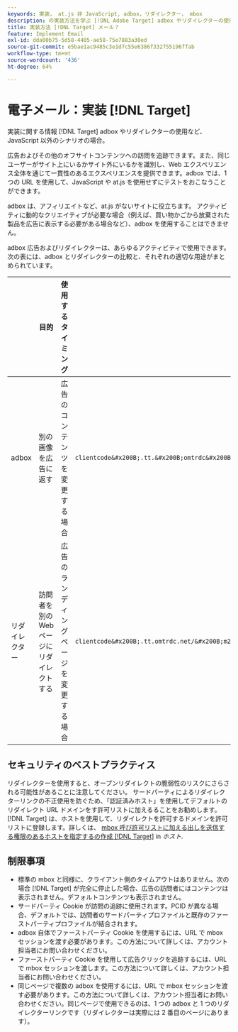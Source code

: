 ```yaml
---
keywords: 実装， at.js 非 JavaScript, adbox，リダイレクター， mbox
description: の実装方法を学ぶ [!DNL Adobe Target] adbox やリダイレクターの使用など、JavaScript 以外のシナリオの場合。
title: 実装方法 [!DNL Target] メール？
feature: Implement Email
exl-id: dda00b75-5d58-4405-ae58-75e7883a30ed
source-git-commit: e5bae1ac9485c3e1d7c55e6386f332755196ffab
workflow-type: tm+mt
source-wordcount: '436'
ht-degree: 64%

---
```


# 電子メール：実装 [!DNL Target]

実装に関する情報 [!DNL Target] adbox やリダイレクターの使用など、JavaScript 以外のシナリオの場合。

広告およびその他のオフサイトコンテンツへの訪問を追跡できます。また、同じユーザーがサイト上にいるかサイト外にいるかを識別し、Web エクスペリエンス全体を通じて一貫性のあるエクスペリエンスを提供できます。adbox では、1 つの URL を使用して、JavaScript や at.js を使用せずにテストをおこなうことができます。

adbox は、アフィリエイトなど、at.js がないサイトに役立ちます。 アクティビティに動的なクリエイティブが必要な場合（例えば、買い物かごから放棄された製品を広告に表示する必要がある場合など）、adbox を使用することはできません。

adbox 広告およびリダイレクターは、あらゆるアクティビティで使用できます。次の表には、adbox とリダイレクターの比較と、それぞれの適切な用途がまとめられています。

| | 目的 | 使用するタイミング | URL 構成 | オファータイプ | オファーコンテンツ |
|--- |--- |--- |--- |--- |--- |
| adbox | 別の画像を広告に返す | 広告のコンテンツを変更する場合 | `clientcode&#x200B;.tt.&#x200B;omtrdc&#x200B;.net/&#x200B;m2&#x200B;/&#x200B;clientcode/ubox/&#x200B;image?` | リダイレクトオファー | 画像の URL |
| リダイレクター | 訪問者を別の Web ページにリダイレクトする | 広告のランディングページを変更する場合 | `clientcode&#x200B;.tt.omtrdc.net/&#x200B;m2/clientcode&#x200B;/ubox/page?` | リダイレクトオファー | ページの URL |

## セキュリティのベストプラクティス

リダイレクターを使用すると、オープンリダイレクトの脆弱性のリスクにさらされる可能性があることに注意してください。 サードパーティによるリダイレクターリンクの不正使用を防ぐため、「認証済みホスト」を使用してデフォルトのリダイレクト URL ドメインをす許可リストに加えるることをお勧めします。 [!DNL Target] は、ホストを使用して、リダイレクトを許可するドメインを許可リストに登録します。詳しくは、 [mbox 呼び許可リストに加える出しを送信する権限のあるホストを指定するの作成 [!DNL Target]](https://experienceleague.adobe.com/docs/target/using/administer/hosts.html#allowlist) in *ホスト*.

## 制限事項

* 標準の mbox と同様に、クライアント側のタイムアウトはありません。次の場合 [!DNL Target] が完全に停止した場合、広告の訪問者にはコンテンツは表示されません。デフォルトコンテンツも表示されません。
* サードパーティ Cookie が訪問の追跡に使用されます。PCID が異なる場合、デフォルトでは、訪問者のサードパーティプロファイルと既存のファーストパーティプロファイルが結合されます。
* adbox 自体でファーストパーティ Cookie を使用するには、URL で mbox セッションを渡す必要があります。この方法について詳しくは、アカウント担当者にお問い合わせください。
* ファーストパーティ Cookie を使用して広告クリックを追跡するには、URL で mbox セッションを渡します。この方法について詳しくは、アカウント担当者にお問い合わせください。
* 同じページで複数の adbox を使用するには、URL で mbox セッションを渡す必要があります。この方法について詳しくは、アカウント担当者にお問い合わせください。同じページで使用できるのは、1 つの adbox と 1 つのリダイレクターリンクです（リダイレクターは実際には 2 番目のページにあります）。
